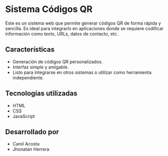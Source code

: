 # Sistema Códigos QR

Este es un sistema web que permite generar códigos QR de forma rápida y sencilla. Es ideal para integrarlo en aplicaciones donde se requiere codificar información como texto, URLs, datos de contacto, etc.

##  Características

- Generación de códigos QR personalizados.
- Interfaz simple y amigable.
- Listo para integrarse en otros sistemas o utilizar como herramienta independiente.

## Tecnologías utilizadas

- HTML
- CSS
- JavaScript

##  Desarrollado por
- Carol Acosta
- Jhonatan Herrera
